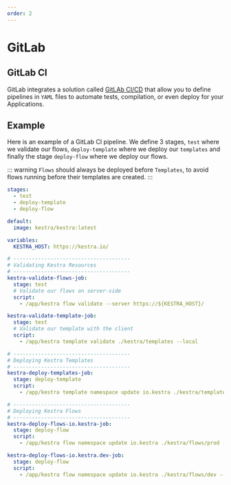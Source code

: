 ```yaml
---
order: 2
---
```


# GitLab

## GitLab CI

GitLab integrates a solution called [GitLAb CI/CD](https://docs.gitlab.com/ee/ci/) that allow you to
define pipelines in `YAML` files to automate tests, compilation, or even deploy for your
Applications.

## Example

Here is an example of a GitLab CI pipeline. We define 3 stages, `test` where we validate our flows,
`deploy-template` where we deploy our `templates` and finally the stage `deploy-flow` where we deploy our flows.

::: warning
`Flows` should always be deployed before `Templates`, to avoid flows running before their templates are created.
:::

```yaml
stages:
  - test
  - deploy-template
  - deploy-flow

default:
  image: kestra/kestra:latest

variables:
  KESTRA_HOST: https://kestra.io/

# --------------------------------------
# Validating Kestra Resources
# --------------------------------------
kestra-validate-flows-job:
  stage: test
  # Validate our flows on server-side
  script:
    - /app/kestra flow validate --server https://${KESTRA_HOST}/

kestra-validate-template-job:
  stage: test
  # Validate our template with the client
  script:
    - /app/kestra template validate ./kestra/templates --local

# --------------------------------------
# Deploying Kestra Templates
# --------------------------------------
kestra-deploy-templates-job:
  stage: deploy-template
  script:
    - /app/kestra template namespace update io.kestra ./kestra/templates --server ${KESTRA_HOST}

# --------------------------------------
# Deploying Kestra Flows
# --------------------------------------
kestra-deploy-flows-io.kestra-job:
  stage: deploy-flow
  script:
    - /app/kestra flow namespace update io.kestra ./kestra/flows/prod --server ${KESTRA_HOST}

kestra-deploy-flows-io.kestra.dev-job:
  stage: deploy-flow
  script:
    - /app/kestra flow namespace update io.kestra ./kestra/flows/dev --server ${KESTRA_HOST}

```
